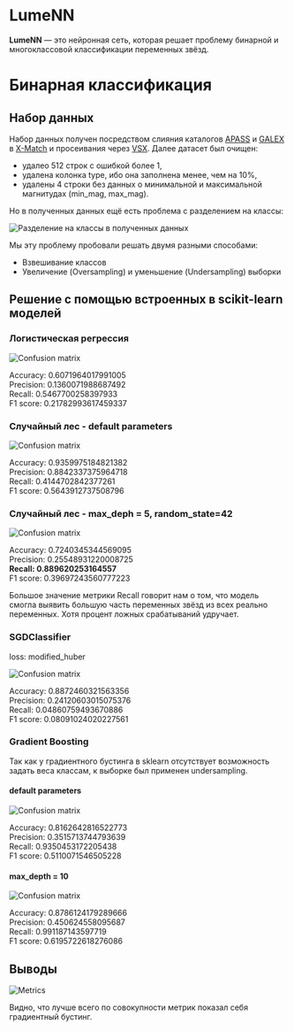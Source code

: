 # LumeNN

**LumeNN** — это нейронная сеть, которая решает проблему бинарной и многоклассовой
классификации переменных звёзд.


# Бинарная классификация

## Набор данных

Набор данных получен посредством слияния каталогов [APASS](https://www.aavso.org/apass) 
и [GALEX](https://galex.stsci.edu/GR6/) в [X-Match](http://cdsxmatch.u-strasbg.fr/) и просеивания
через [VSX](https://www.aavso.org/vsx/).
Далее датасет был очищен:
- удалео 512 строк с ошибкой более 1,
- удалена колонка type, ибо она заполнена менее, чем на 10%,
- удалены 4 строки без данных о минимальной и максимальной магнитудах (min_mag, max_mag).

Но в полученных данных ещё есть проблема с разделением на классы:

![Разделение на классы в полученных данных](img/origin_data_present_diagram.png)

Мы эту проблему пробовали решать двумя разными способами:

- Взвешивание классов
- Увеличение (Oversampling) и уменьшение (Undersampling) выборки

## Решение с помощью встроенных в scikit-learn моделей

### Логистическая регрессия

![Confusion matrix](img/cm_log_reg_wc.png)

Accuracy:  0.6071964017991005 \
Precision:  0.1360071988687492 \
Recall:  0.5467700258397933 \
F1 score:  0.21782993617459337

### Случайный лес - default parameters

![Confusion matrix](img/cm_random_forest_wc.png)

Accuracy:  0.9359975184821382\
Precision:  0.8842337375964718\
Recall:  0.4144702842377261\
F1 score:  0.5643912737508796

### Случайный лес - max_deph = 5, random_state=42

![Confusion matrix](img/cm_random_forest2_wc.png)

Accuracy:  0.7240345344569095\
Precision:  0.25548931220008725\
**Recall:  0.889620253164557**\
F1 score:  0.39697243560777223

Большое значение метрики Recall говорит нам о том, что модель смогла выявить большую
часть переменных звёзд из всех реально переменных. Хотя процент ложных срабатываний
удручает.

### SGDClassifier

loss: modified_huber

![Confusion matrix](img/cm_SGD_wc.png)

Accuracy:  0.8872460321563356\
Precision:  0.24120603015075376\
Recall:  0.04860759493670886\
F1 score:  0.08091024020227561

### Gradient Boosting

Так как у градиентного бустинга в sklearn отсутствует возможность задать веса
классам, к выборке был применен undersampling.

#### default parameters

![Confusion matrix](img/cm_gb0_us.png)

Accuracy:  0.8162642816522773\
Precision:  0.3515713744793639\
Recall:  0.9350453172205438\
F1 score:  0.5110071546505228

#### max_depth = 10

![Confusion matrix](img/cm_gb1_us.png)

Accuracy:  0.8786124179289666\
Precision:  0.450624558095687\
Recall:  0.991187143597719\
F1 score:  0.6195722618276086

## Выводы

![Metrics](img/metrics.png)

Видно, что лучше всего по совокупности метрик показал себя градиентный бустинг.